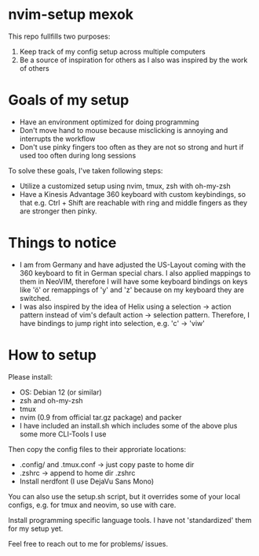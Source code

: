 nvim-setup mexok
================

This repo fullfills two purposes:

1) Keep track of my config setup across multiple computers
2) Be a source of inspiration for others as I also was inspired by the work of others


Goals of my setup
=================

* Have an environment optimized for doing programming
* Don't move hand to mouse because misclicking is annoying and interrupts the workflow
* Don't use pinky fingers too often as they are not so strong and hurt if used too often during long sessions

To solve these goals, I've taken following steps:

* Utilize a customized setup using nvim, tmux, zsh with oh-my-zsh
* Have a Kinesis Advantage 360 keyboard with custom keybindings, so that e.g. Ctrl + Shift are reachable with ring and middle fingers as they are stronger then pinky.


Things to notice
================

* I am from Germany and have adjusted the US-Layout coming with the 360 keyboard to fit in German special chars. I also applied mappings to them in NeoVIM, therefore I will have some keyboard bindings on keys like 'ö' or remappings of 'y' and 'z' because on my keyboard they are switched.
* I was also inspired by the idea of Helix using a selection -> action pattern instead of vim's default action -> selection pattern. Therefore, I have bindings to jump right into selection, e.g. 'c' -> 'viw'


How to setup
============

Please install:

* OS: Debian 12 (or similar)
* zsh and oh-my-zsh
* tmux
* nvim (0.9 from official tar.gz package) and packer
* I have included an install.sh which includes some of the above plus some more CLI-Tools I use

Then copy the config files to their approriate locations:

* .config/ and .tmux.conf -> just copy paste to home dir
* .zshrc -> append to home dir .zshrc
* Install nerdfont (I use DejaVu Sans Mono)

You can also use the setup.sh script, but it overrides some of your local configs, e.g. for tmux and neovim, so use with care.

Install programming specific language tools. I have not 'standardized' them for my setup yet.

Feel free to reach out to me for problems/ issues.
